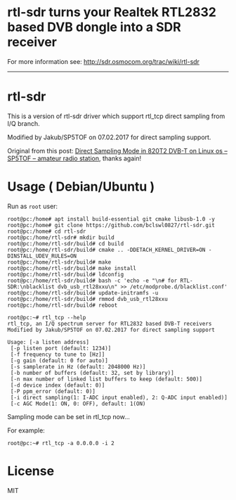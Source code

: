 rtl-sdr
turns your Realtek RTL2832 based DVB dongle into a SDR receiver
======================================================================

For more information see:
http://sdr.osmocom.org/trac/wiki/rtl-sdr

---

# rtl-sdr

This is a version of rtl-sdr driver which support rtl_tcp direct sampling from I/Q branch.

Modified by Jakub/SP5TOF on 07.02.2017 for direct sampling support.

Original from this post: [Direct Sampling Mode in 820T2 DVB-T on Linux os &#8211; SP5TOF &#8211; amateur radio station](http://inteligentny-dom.vxm.pl/sp5tof/?page_id=404), thanks again!

# Usage ( Debian/Ubuntu )

Run as `root` user:

```
root@pc:/home# apt install build-essential git cmake libusb-1.0 -y
root@pc:/home# git clone https://github.com/bclswl0827/rtl-sdr.git
root@pc:/home# cd rtl-sdr
root@pc:/home/rtl-sdr# mkdir build
root@pc:/home/rtl-sdr/build# cd build
root@pc:/home/rtl-sdr/build# cmake .. -DDETACH_KERNEL_DRIVER=ON -DINSTALL_UDEV_RULES=ON
root@pc:/home/rtl-sdr/build# make
root@pc:/home/rtl-sdr/build# make install
root@pc:/home/rtl-sdr/build# ldconfig
root@pc:/home/rtl-sdr/build# bash -c 'echo -e "\n# for RTL-SDR:\nblacklist dvb_usb_rtl28xxu\n" >> /etc/modprobe.d/blacklist.conf'
root@pc:/home/rtl-sdr/build# update-initramfs -u
root@pc:/home/rtl-sdr/build# rmmod dvb_usb_rtl28xxu
root@pc:/home/rtl-sdr/build# reboot
```

```
root@pc:~# rtl_tcp --help
rtl_tcp, an I/Q spectrum server for RTL2832 based DVB-T receivers
Modified by Jakub/SP5TOF on 07.02.2017 for direct sampling support

Usage: [-a listen address]
 [-p listen port (default: 1234)]
 [-f frequency to tune to [Hz]]
 [-g gain (default: 0 for auto)]
 [-s samplerate in Hz (default: 2048000 Hz)]
 [-b number of buffers (default: 32, set by library)]
 [-n max number of linked list buffers to keep (default: 500)]
 [-d device index (default: 0)]
 [-P ppm_error (default: 0)]
 [-i direct sampling(1: I-ADC input enabled), 2: Q-ADC input enabled)]
 [-c AGC Mode(1: ON, 0: OFF), default: 1(ON)
```

Sampling mode can be set in rtl_tcp now...

For example:

```
root@pc:~# rtl_tcp -a 0.0.0.0 -i 2
```

# License

MIT
